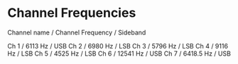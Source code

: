 
# 

# Channel Frequencies

Channel name / Channel Frequency / Sideband

Ch 1 		 / 6113 Hz           / USB
Ch 2		 / 6980 Hz 			 / LSB
Ch 3 		 / 5796 Hz 			 / LSB 
Ch 4 		 / 9116 Hz 			 / LSB 
Ch 5 		 / 4525 Hz 			 / LSB 
Ch 6 		 / 12541 Hz 		 / USB
Ch 7 		 / 6418.5 Hz 		 / USB